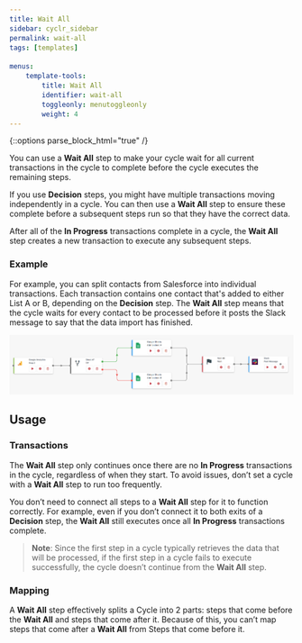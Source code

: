 ```yaml
---
title: Wait All
sidebar: cyclr_sidebar
permalink: wait-all
tags: [templates]

menus:
    template-tools:
        title: Wait All
        identifier: wait-all
        toggleonly: menutoggleonly
        weight: 4
---
```

{::options parse_block_html="true" /}
<section class="card">

You can use a **Wait All** step to make your cycle wait for all current transactions in the cycle to complete before the cycle executes the remaining steps.

If you use **Decision** steps, you might have multiple transactions moving independently in a cycle. You can then use a **Wait All** step to ensure these complete before a subsequent steps run so that they have the correct data.

After all of the **In Progress** transactions complete in a cycle, the **Wait All** step creates a new transaction to execute any subsequent steps.

### Example

For example, you can split contacts from Salesforce into individual transactions. Each transaction contains one contact that's added to either List A or B, depending on the **Decision** step. The **Wait All** step means that the cycle waits for every contact to be processed before it posts the Slack message to say that the data import has finished.

![An example of a **Wait All** step that posts a slack message when all transactions are complete.](./images/wait-all-example.png)

</section>
<section class="card">

## Usage

### Transactions

The **Wait All** step only continues once there are no **In Progress** transactions in the cycle, regardless of when they start. To avoid issues, don’t set a cycle with a **Wait All** step to run too frequently.

You don’t need to connect all steps to a **Wait All** step for it to function correctly. For example, even if you don’t connect it to both exits of a **Decision** step, the **Wait All** still executes once all **In Progress** transactions complete.

> **Note**: Since the first step in a cycle typically retrieves the data that will be processed, if the first step in a cycle fails to execute successfully, the cycle doesn’t continue from the **Wait All** step.

### Mapping

A **Wait All** step effectively splits a Cycle into 2 parts: steps that come before the **Wait All** and steps that come after it. Because of this, you can’t map steps that come after a **Wait All** from Steps that come before it.

</section>
